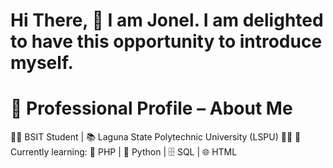 # Hi There, 👔 I am Jonel. I am delighted to have this opportunity to introduce myself.

# 📝 Professional Profile – About Me
👨‍🎓 BSIT Student | 📚 Laguna State Polytechnic University (LSPU) 🌿✨
📖 Currently learning: 🐘 PHP | 🐍 Python | 🗄️ SQL | 🌐 HTML

